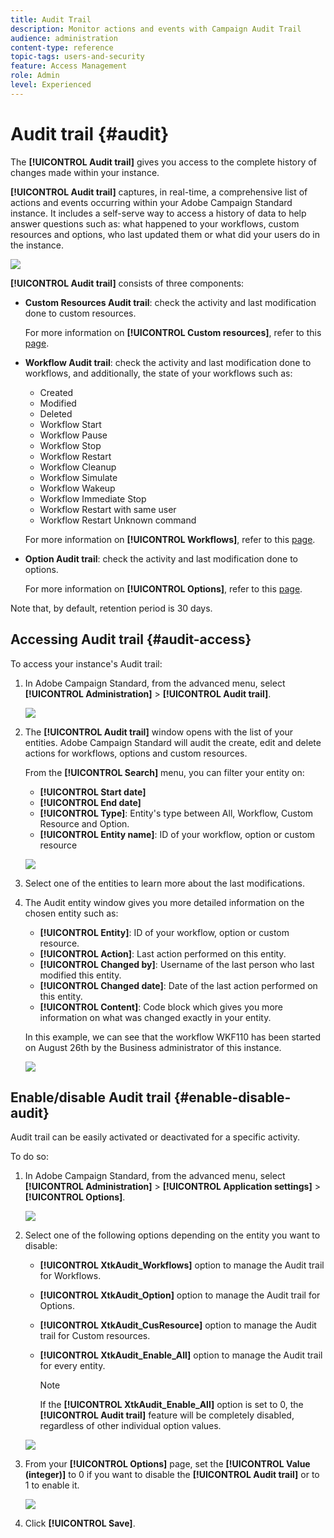 ```yaml
---
title: Audit Trail
description: Monitor actions and events with Campaign Audit Trail
audience: administration
content-type: reference
topic-tags: users-and-security
feature: Access Management
role: Admin
level: Experienced
---
```

# Audit trail {#audit}

The **[!UICONTROL Audit trail]** gives you access to the complete history of changes made within your instance.

**[!UICONTROL Audit trail]** captures, in real-time, a comprehensive list of actions and events occurring within your Adobe Campaign Standard instance. It includes a self-serve way to access a history of data to help answer questions such as: what happened to your workflows, custom resources and options, who last updated them or what did your users do in the instance.

![](assets/audit-trail.png)

**[!UICONTROL Audit trail]** consists of three components:

* **Custom Resources Audit trail**: check the activity and last modification done to custom resources.

    For more information on **[!UICONTROL Custom resources]**, refer to this [page](../../developing/using/key-steps-to-add-a-resource.md).

* **Workflow Audit trail**: check the activity and last modification done to workflows, and additionally, the state of your workflows such as:

  * Created
  * Modified
  * Deleted
  * Workflow Start
  * Workflow Pause
  * Workflow Stop
  * Workflow Restart
  * Workflow Cleanup
  * Workflow Simulate
  * Workflow Wakeup
  * Workflow Immediate Stop
  * Workflow Restart with same user
  * Workflow Restart Unknown command

  For more information on **[!UICONTROL Workflows]**, refer to this [page](../../automating/using/get-started-workflows.md).

* **Option Audit trail**: check the activity and last modification done to options.

    For more information on **[!UICONTROL Options]**, refer to this [page](../../administration/using/about-campaign-standard-settings.md).

Note that, by default, retention period is 30 days.

## Accessing Audit trail {#audit-access}

To access your instance's Audit trail:

1. In Adobe Campaign Standard, from the advanced menu, select **[!UICONTROL Administration]** > **[!UICONTROL Audit trail]**.

    ![](assets/audit-trail.png)

1. The **[!UICONTROL Audit trail]** window opens with the list of your entities. Adobe Campaign Standard will audit the create, edit and delete actions for workflows, options and custom resources.

    From the **[!UICONTROL Search]** menu, you can filter your entity on:
    
    * **[!UICONTROL Start date]**
    * **[!UICONTROL End date]**
    * **[!UICONTROL Type]**: Entity's type between All, Workflow, Custom Resource and Option.
    * **[!UICONTROL Entity name]**: ID of your workflow, option or custom resource

    ![](assets/audit-trail_2.png)

1. Select one of the entities to learn more about the last modifications.

1. The Audit entity window gives you more detailed information on the chosen entity such as:

    * **[!UICONTROL Entity]**: ID of your workflow, option or custom resource.
    * **[!UICONTROL Action]**: Last action performed on this entity.
    * **[!UICONTROL Changed by]**: Username of the last person who last modified this entity.
    * **[!UICONTROL Changed date]**: Date of the last action performed on this entity.
    * **[!UICONTROL Content]**: Code block which gives you more information on what was changed exactly in your entity.

    In this example, we can see that the workflow WKF110 has been started on August 26th by the Business administrator of this instance.

    ![](assets/audit-trail_3.png)

## Enable/disable Audit trail {#enable-disable-audit}

Audit trail can be easily activated or deactivated for a specific activity.

To do so:

1. In Adobe Campaign Standard, from the advanced menu, select **[!UICONTROL Administration]** > **[!UICONTROL Application settings]** > **[!UICONTROL Options]**.

    ![](assets/audit-trail_4.png)

1. Select one of the following options depending on the entity you want to disable:

    * **[!UICONTROL XtkAudit_Workflows]** option to manage the Audit trail for Workflows.
    * **[!UICONTROL XtkAudit_Option]** option to manage the Audit trail for Options.
    * **[!UICONTROL XtkAudit_CusResource]** option to manage the Audit trail for Custom resources.
    * **[!UICONTROL XtkAudit_Enable_All]** option to manage the Audit trail for every entity.

        >[!NOTE]
        >
        >If the **[!UICONTROL XtkAudit_Enable_All]** option is set to 0, the **[!UICONTROL Audit trail]** feature will be completely disabled, regardless of other individual option values.

    ![](assets/audit-trail_5.png)

1. From your **[!UICONTROL Options]** page, set the **[!UICONTROL Value (integer)]** to 0 if you want to disable the **[!UICONTROL Audit trail]** or to 1 to enable it.

    ![](assets/audit-trail_6.png)

1. Click **[!UICONTROL Save]**.
